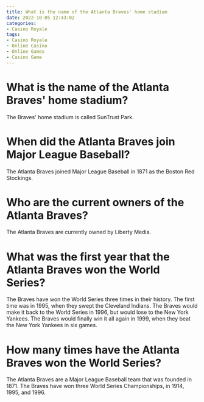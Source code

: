 ```yaml
---
title: What is the name of the Atlanta Braves' home stadium
date: 2022-10-05 12:43:02
categories:
- Casino Royale
tags:
- Casino Royale
- Online Casino
- Online Games
- Casino Game
---
```



#  What is the name of the Atlanta Braves' home stadium?

The Braves' home stadium is called SunTrust Park.

#  When did the Atlanta Braves join Major League Baseball?

The Atlanta Braves joined Major League Baseball in 1871 as the Boston Red Stockings.

#  Who are the current owners of the Atlanta Braves?

The Atlanta Braves are currently owned by Liberty Media.

#  What was the first year that the Atlanta Braves won the World Series?

The Braves have won the World Series three times in their history. The first time was in 1995, when they swept the Cleveland Indians. The Braves would make it back to the World Series in 1996, but would lose to the New York Yankees. The Braves would finally win it all again in 1999, when they beat the New York Yankees in six games.

#  How many times have the Atlanta Braves won the World Series?

The Atlanta Braves are a Major League Baseball team that was founded in 1871. The Braves have won three World Series Championships, in 1914, 1995, and 1996.